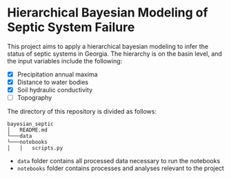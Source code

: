 # Hierarchical Bayesian Modeling of Septic System Failure
This project aims to apply a hierarchical bayesian modeling to infer the status of septic systems in Georgia. The hierarchy is on the basin level, and the input variables include the following:
- [x] Precipitation annual maxima
- [x] Distance to water bodies
- [x] Soil hydraulic conductivity
- [ ] Topography

The directory of this repository is divided as follows:
```
bayesian_septic
│   README.md    
└───data
└───notebooks
│   │   scripts.py
```
- `data` folder contains all processed data necessary to run the notebooks
- `notebooks` folder contains processes and analyses relevant to the project